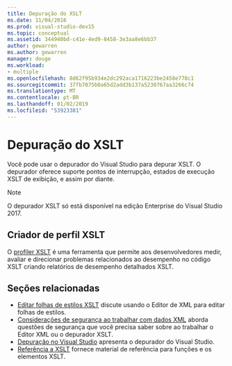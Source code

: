 ```yaml
---
title: Depuração do XSLT
ms.date: 11/04/2016
ms.prod: visual-studio-dev15
ms.topic: conceptual
ms.assetid: 344940bd-c41e-4ed9-8458-3e3aa8e6bb37
author: gewarren
ms.author: gewarren
manager: douge
ms.workload:
- multiple
ms.openlocfilehash: 8d62f95b934e2dc292aca1716223be2458e778c1
ms.sourcegitcommit: 37fb7075b0a65d2add3b137a5230767aa3266c74
ms.translationtype: MT
ms.contentlocale: pt-BR
ms.lasthandoff: 01/02/2019
ms.locfileid: "53923381"
---
```

# <a name="debugging-xslt"></a>Depuração do XSLT

Você pode usar o depurador do Visual Studio para depurar XSLT. O depurador oferece suporte pontos de interrupção, estados de execução XSLT de exibição, e assim por diante.

> [!NOTE]
> O depurador XSLT só está disponível na edição Enterprise do Visual Studio 2017.

## <a name="xslt-profiler"></a>Criador de perfil XSLT

O [profiler XSLT](../xml-tools/xslt-profiler.md) é uma ferramenta que permite aos desenvolvedores medir, avaliar e direcionar problemas relacionados ao desempenho no código XSLT criando relatórios de desempenho detalhados XSLT.

## <a name="related-sections"></a>Seções relacionadas

- [Editar folhas de estilos XSLT](../xml-tools/editing-xslt-style-sheets.md) discute usando o Editor de XML para editar folhas de estilos.
- [Considerações de segurança ao trabalhar com dados XML](../xml-tools/security-considerations-when-working-with-xml-data.md) aborda questões de segurança que você precisa saber sobre ao trabalhar o Editor XML ou o depurador XSLT.
- [Depuração no Visual Studio](../debugger/debugger-feature-tour.md) apresenta o depurador do Visual Studio.
- [Referência a XSLT](https://msdn.microsoft.com/678bcd68-cbbb-4be5-9dd2-40f94488a1cf) fornece material de referência para funções e os elementos XSLT.
